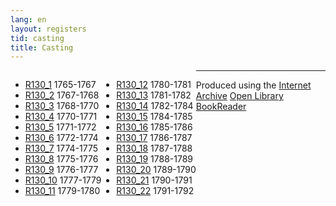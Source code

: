 ```yaml
---
lang: en
layout: registers
tid: casting
title: Casting
---
```


<ul style="float:left;">
  <li><a href="R130_1/index.html" target="bookreader">R130_1</a> 1765-1767</li>
  <li><a href="R130_2/index.html" target="bookreader">R130_2</a> 1767-1768</li>
  <li><a href="R130_3/index.html" target="bookreader">R130_3</a> 1768-1770</li>
  <li><a href="R130_4/index.html" target="bookreader">R130_4</a> 1770-1771</li>
  <li><a href="R130_5/index.html" target="bookreader">R130_5</a> 1771-1772</li>
  <li><a href="R130_6/index.html" target="bookreader">R130_6</a> 1772-1774</li>
  <li><a href="R130_7/index.html" target="bookreader">R130_7</a> 1774-1775</li>
  <li><a href="R130_8/index.html" target="bookreader">R130_8</a> 1775-1776</li>
  <li><a href="R130_9/index.html" target="bookreader">R130_9</a> 1776-1777</li>
  <li><a href="R130_10/index.html" target="bookreader">R130_10</a> 1777-1779</li>
  <li><a href="R130_11/index.html" target="bookreader">R130_11</a> 1779-1780</li>
 </ul>

<ul style="float:left;">
 <li><a href="R130_12/index.html" target="bookreader">R130_12</a> 1780-1781</li>
  <li><a href="R130_13/index.html" target="bookreader">R130_13</a> 1781-1782</li>
  <li><a href="R130_14/index.html" target="bookreader">R130_14</a> 1782-1784</li>
  <li><a href="R130_15/index.html" target="bookreader">R130_15</a> 1784-1785</li>
  <li><a href="R130_16/index.html" target="bookreader">R130_16</a> 1785-1786</li>
  <li><a href="R130_17/index.html" target="bookreader">R130_17</a> 1786-1787</li>
  <li><a href="R130_18/index.html" target="bookreader">R130_18</a> 1787-1788</li>
  <li><a href="R130_19/index.html" target="bookreader">R130_19</a> 1788-1789</li>
  <li><a href="R130_20/index.html" target="bookreader">R130_20</a> 1789-1790</li>
  <li><a href="R130_21/index.html" target="bookreader">R130_21</a> 1790-1791</li>
  <li><a href="R130_22/index.html" target="bookreader">R130_22</a> 1791-1792</li>
</ul>

<hr>

<p>
Produced using the <a href="http://internetarchive.org" target="_blank">Internet Archive</a> <a href="http://openlibrary.org/dev/docs/bookreader" target="_blank">Open Library BookReader</a>
</p>

